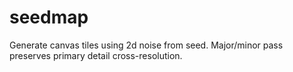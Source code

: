 # seedmap
Generate canvas tiles using 2d noise from seed. Major/minor pass preserves primary detail cross-resolution.
